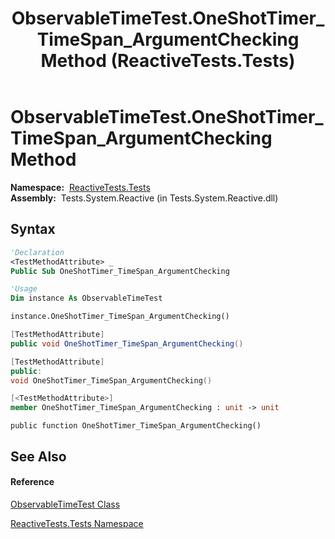 ﻿---
title: ObservableTimeTest.OneShotTimer_TimeSpan_ArgumentChecking Method  (ReactiveTests.Tests)
TOCTitle: OneShotTimer_TimeSpan_ArgumentChecking Method
ms:assetid: M:ReactiveTests.Tests.ObservableTimeTest.OneShotTimer_TimeSpan_ArgumentChecking
ms:mtpsurl: https://msdn.microsoft.com/en-us/library/reactivetests.tests.observabletimetest.oneshottimer_timespan_argumentchecking(v=VS.103)
ms:contentKeyID: 36620391
ms.date: 06/28/2011
mtps_version: v=VS.103
f1_keywords:
- ReactiveTests.Tests.ObservableTimeTest.OneShotTimer_TimeSpan_ArgumentChecking
dev_langs:
- CSharp
- JScript
- VB
- FSharp
- c++
---

# ObservableTimeTest.OneShotTimer\_TimeSpan\_ArgumentChecking Method

**Namespace:**  [ReactiveTests.Tests](hh289046\(v=vs.103\).md)  
**Assembly:**  Tests.System.Reactive (in Tests.System.Reactive.dll)

## Syntax

``` vb
'Declaration
<TestMethodAttribute> _
Public Sub OneShotTimer_TimeSpan_ArgumentChecking
```

``` vb
'Usage
Dim instance As ObservableTimeTest

instance.OneShotTimer_TimeSpan_ArgumentChecking()
```

``` csharp
[TestMethodAttribute]
public void OneShotTimer_TimeSpan_ArgumentChecking()
```

``` c++
[TestMethodAttribute]
public:
void OneShotTimer_TimeSpan_ArgumentChecking()
```

``` fsharp
[<TestMethodAttribute>]
member OneShotTimer_TimeSpan_ArgumentChecking : unit -> unit 
```

``` jscript
public function OneShotTimer_TimeSpan_ArgumentChecking()
```

## See Also

#### Reference

[ObservableTimeTest Class](hh315045\(v=vs.103\).md)

[ReactiveTests.Tests Namespace](hh289046\(v=vs.103\).md)

